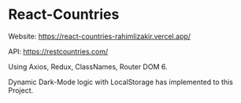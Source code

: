 # React-Countries

Website: https://react-countries-rahimlizakir.vercel.app/

API: https://restcountries.com/

Using Axios, Redux, ClassNames, Router DOM 6.

Dynamic Dark-Mode logic with LocalStorage has implemented to this Project. 
